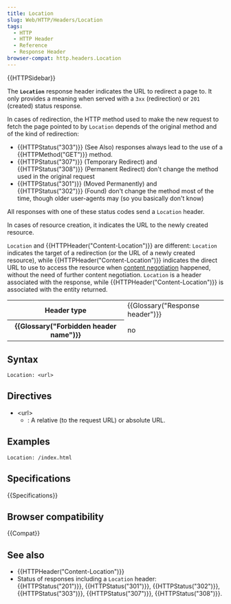 ```yaml
---
title: Location
slug: Web/HTTP/Headers/Location
tags:
  - HTTP
  - HTTP Header
  - Reference
  - Response Header
browser-compat: http.headers.Location
---
```

{{HTTPSidebar}}

The **`Location`** response header indicates the URL to
redirect a page to. It only provides a meaning when served with a
`3xx` (redirection) or `201` (created) status response.

In cases of redirection, the HTTP method used to make the new request to fetch the page
pointed to by `Location` depends of the original method and of the kind of
redirection:

- {{HTTPStatus("303")}} (See Also) responses always lead to the use of a
  {{HTTPMethod("GET")}} method.
- {{HTTPStatus("307")}} (Temporary Redirect) and
  {{HTTPStatus("308")}} (Permanent Redirect) don't change the method used in the
  original request
- {{HTTPStatus("301")}} (Moved Permanently) and {{HTTPStatus("302")}} (Found) don't
  change the method most of the time, though older user-agents may (so you basically
  don't know)

All responses with one of these status codes send a `Location` header.

In cases of resource creation, it indicates the URL to the newly created resource.

`Location` and {{HTTPHeader("Content-Location")}} are different:
`Location` indicates the target of a redirection (or the URL of a newly
created resource), while {{HTTPHeader("Content-Location")}} indicates the direct URL to
use to access the resource when [content negotiation](/en-US/docs/Web/HTTP/Content_negotiation) happened,
without the need of further content negotiation. `Location` is a header
associated with the response, while {{HTTPHeader("Content-Location")}} is associated
with the entity returned.

<table class="properties">
  <tbody>
    <tr>
      <th scope="row">Header type</th>
      <td>{{Glossary("Response header")}}</td>
    </tr>
    <tr>
      <th scope="row">{{Glossary("Forbidden header name")}}</th>
      <td>no</td>
    </tr>
  </tbody>
</table>

## Syntax

```
Location: <url>
```

## Directives

- \<url>
  - : A relative (to the request URL) or absolute URL.

## Examples

```
Location: /index.html
```

## Specifications

{{Specifications}}

## Browser compatibility

{{Compat}}

## See also

- {{HTTPHeader("Content-Location")}}
- Status of responses including a `Location` header: {{HTTPStatus("201")}},
  {{HTTPStatus("301")}}, {{HTTPStatus("302")}}, {{HTTPStatus("303")}},
  {{HTTPStatus("307")}}, {{HTTPStatus("308")}}.
